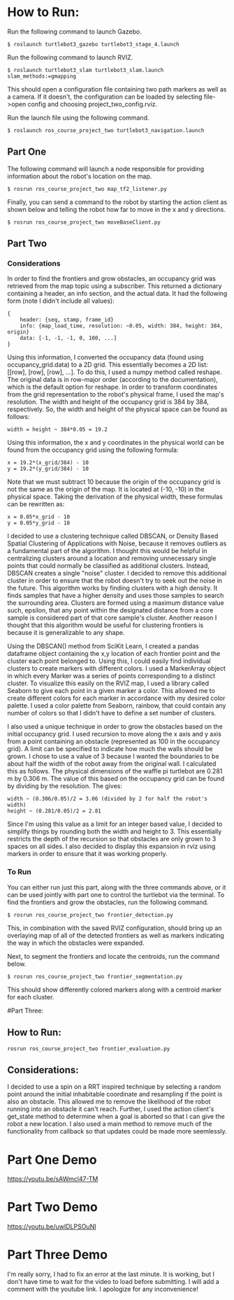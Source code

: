 # How to Run:

Run the following command to launch Gazebo. 
```console
$ roslaunch turtlebot3_gazebo turtlebot3_stage_4.launch
```
Run the following command to launch RVIZ. 
```console
$ roslaunch turtlebot3_slam turtlebot3_slam.launch slam_methods:=gmapping
```
This should open a configuration file containing two path markers as well as a camera. If it doesn't, the configuration can be loaded by selecting file->open config and choosing project_two_config.rviz. 

Run the launch file using the following command. 
```console
$ roslaunch ros_course_project_two turtlebot3_navigation.launch
```

## Part One

The following command will launch a node responsible for providing information about the robot's location on the map. 
```console
$ rosrun ros_course_project_two map_tf2_listener.py
```

Finally, you can send a command to the robot by starting the action client as shown below and telling the robot how far to move in the x and y directions. 
```console
$ rosrun ros_course_project_two moveBaseClient.py
```

## Part Two

### Considerations

In order to find the frontiers and grow obstacles, an occupancy grid was retrieved from the map topic using a subscriber. This returned a dictionary containing a header, an info section, and the actual data. It had the following form (note I didn't include all values):

```
{
	header: {seq, stamp, frame_id}
	info: {map_load_time, resolution: ~0.05, width: 384, height: 384, origin}
	data: [-1, -1, -1, 0, 100, ...] 
}
```

Using this information, I converted the occupancy data (found using occupancy_grid.data) to a 2D grid. This essentially becomes a 2D list: [[row], [row], [row], ...]. To do this, I used a numpy method called reshape. The original data is in row-major order (according to the documentation), which is the default option for reshape. In order to transform coordinates from the grid representation to the robot's physical frame, I used the map's resolution. The width and height of the occupancy grid is 384 by 384, respectively. So, the width and height of the physical space can be found as follows:
```
width = height ~ 384*0.05 = 19.2
```

Using this information, the x and y coordinates in the physical world can be found from the occupancy grid using the following formula:

```
x = 19.2*(x_grid/384) - 10
y = 19.2*(y_grid/384) - 10
```

Note that we must subtract 10 because the origin of the occupancy grid is not the same as the origin of the map. It is located at (-10, -10) in the physical space. Taking the derivation of the physical width, these formulas can be rewritten as:

```
x = 0.05*x_grid - 10
y = 0.05*y_grid - 10
```

I decided to use a clustering technique called DBSCAN, or Density Based Spatial Clustering of Applications with Noise, because it removes outliers as a fundamental part of the algorithm. I thought this would be helpful in centralizing clusters around a location and removing unnecessary single points that could normally be classified as additional clusters. Instead, DBSCAN creates a single "noise" cluster. I decided to remove this additional cluster in order to ensure that the robot doesn't try to seek out the noise in the future. This algorithm works by finding clusters with a high density. It finds samples that have a higher density and uses those samples to search the surrounding area. Clusters are formed using a maximum distance value such, epsilon, that any point within the designated distance from a core sample is considered part of that core sample's cluster. Another reason I thought that this algorithm would be useful for clustering frontiers is because it is generalizable to any shape. 

Using the DBSCAN() method from SciKit Learn, I created a pandas dataframe object containing the x,y location of each frontier point and the cluster each point belonged to. Using this, I could easily find individual clusters to create markers with different colors. I used a MarkerArray object in which every Marker was a series of points corresponding to a distinct cluster. To visualize this easily on the RVIZ map, I used a library called Seaborn to give each point in a given marker a color. This allowed me to create different colors for each marker in accordance with my desired color palette. I used a color palette from Seaborn, rainbow, that could contain any number of colors so that I didn't have to define a set number of clusters. 

I also used a unique technique in order to grow the obstacles based on the initial occupancy grid. I used recursion to move along the x axis and y axis from a point containing an obstacle (represented as 100 in the occupancy grid). A limit can be specified to indicate how much the walls should be grown. I chose to use a value of 3 because I wanted the boundaries to be about half the width of the robot away from the original wall. I calculated this as follows. The physical dimensions of the waffle pi turtlebot are 0.281 m by 0.306 m. The value of this based on the occupancy grid can be found by dividing by the resolution. The gives:

```
width ~ (0.306/0.05)/2 = 3.06 (divided by 2 for half the robot's width)
height ~ (0.281/0.05)/2 = 2.81
```

Since I'm using this value as a limit for an integer based value, I decided to simplify things by rounding both the width and height to 3. This essentially restricts the depth of the recursion so that obstacles are only grown to 3 spaces on all sides. I also decided to display this expansion in rviz using markers in order to ensure that it was working properly. 

### To Run

You can either run just this part, along with the three commands above, or it can be used jointly with part one to control the turtlebot via the terminal. To find the frontiers and grow the obstacles, run the following command. 
```console
$ rosrun ros_course_project_two frontier_detection.py
```

This, in combination with the saved RVIZ configuration, should bring up an overlaying map of all of the detected frontiers as well as markers indicating the way in which the obstacles were expanded. 

Next, to segment the frontiers and locate the centroids, run the command below. 
```console
$ rosrun ros_course_project_two frontier_segmentation.py
```

This should show differently colored markers along with a centroid marker for each cluster. 

#Part Three:
## How to Run:
```console
rosrun ros_course_project_two frontier_evaluation.py
```

## Considerations:
I decided to use a spin on a RRT inspired technique by selecting a random point around the initial inhabitable coordinate and resampling if the point is also an obstacle. This allowed me to remove the likelihood of the robot running into an obstacle it can't reach. Further, I used the action client's get_state method to determine when a goal is aborted so that I can give the robot a new location. I also used a main method to remove much of the functionality from callback so that updates could be made more seemlessly. 

# Part One Demo
https://youtu.be/sAWmcl47-TM

# Part Two Demo
https://youtu.be/uwIDLPSOuNI

# Part Three Demo
I'm really sorry, I had to fix an error at the last minute. It is working, but I don't have time to wait for the video to load before submitting. I will add a comment with the youtube link. I apologize for any inconvenience!
